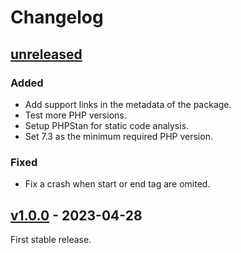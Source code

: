 # Changelog

## [unreleased]

### Added

- Add support links in the metadata of the package.
- Test more PHP versions.
- Setup PHPStan for static code analysis.
- Set 7.3 as the minimum required PHP version.

### Fixed

- Fix a crash when start or end tag are omited.

## [v1.0.0] - 2023-04-28

First stable release.

[unreleased]: https://github.com/club-1/flarum-ext-server-side-highlight/compare/v1.0.0...HEAD
[v1.0.0]: https://github.com/club-1/flarum-ext-server-side-highlight/releases/tag/v1.0.0
